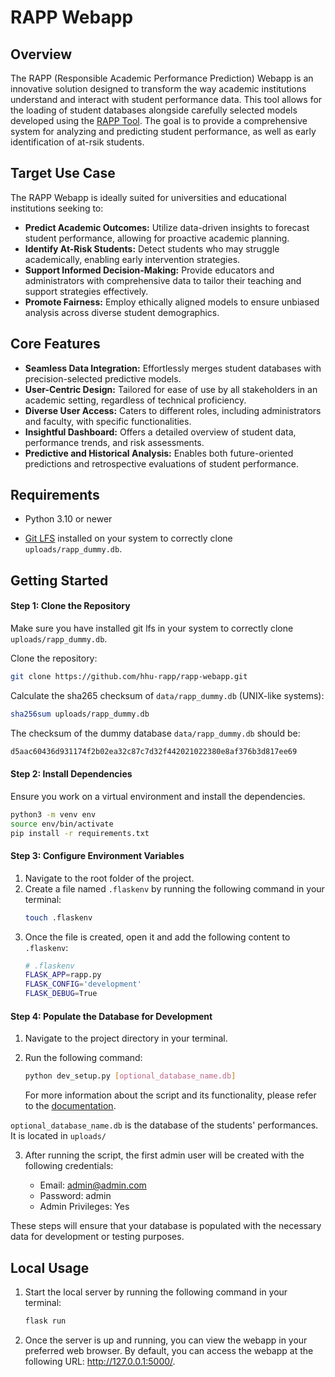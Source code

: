 # RAPP Webapp

## Overview
The RAPP (Responsible Academic Performance Prediction) Webapp is an innovative solution designed to transform the way academic institutions understand and interact with student performance data. This tool allows for the loading of student databases alongside carefully selected models developed using the [RAPP Tool](https://github.com/hhu-rapp/rapp-tool). The goal is to provide a comprehensive system for analyzing and predicting student performance, as well as early identification of at-rsik students.

## Target Use Case
The RAPP Webapp is ideally suited for universities and educational institutions seeking to:

- **Predict Academic Outcomes:** Utilize data-driven insights to forecast student performance, allowing for proactive academic planning.
- **Identify At-Risk Students:** Detect students who may struggle academically, enabling early intervention strategies.
- **Support Informed Decision-Making:** Provide educators and administrators with comprehensive data to tailor their teaching and support strategies effectively.
- **Promote Fairness:** Employ ethically aligned models to ensure unbiased analysis across diverse student demographics.

## Core Features
- **Seamless Data Integration:** Effortlessly merges student databases with precision-selected predictive models.
- **User-Centric Design:** Tailored for ease of use by all stakeholders in an academic setting, regardless of technical proficiency.
- **Diverse User Access:** Caters to different roles, including administrators and faculty, with specific functionalities.
- **Insightful Dashboard:**  Offers a detailed overview of student data, performance trends, and risk assessments.
- **Predictive and Historical Analysis:** Enables both future-oriented predictions and retrospective evaluations of student performance.


## Requirements
- Python 3.10 or newer

- [Git LFS](https://git-lfs.com/) installed on your system to correctly clone `uploads/rapp_dummy.db`.
## Getting Started

#### Step 1: Clone the Repository
Make sure you have installed git lfs in your system to correctly clone `uploads/rapp_dummy.db`.

Clone the repository:

```bash
git clone https://github.com/hhu-rapp/rapp-webapp.git
```

Calculate the sha265 checksum of `data/rapp_dummy.db` (UNIX-like systems):
```bash
sha256sum uploads/rapp_dummy.db
```

The checksum of the dummy database `data/rapp_dummy.db` should be: 

```bash
d5aac60436d931174f2b02ea32c87c7d32f442021022380e8af376b3d817ee69
```

#### Step 2: Install Dependencies
Ensure you work on a virtual environment and install the dependencies.
```bash
python3 -m venv env
source env/bin/activate
pip install -r requirements.txt
```

#### Step 3: Configure Environment Variables
1. Navigate to the root folder of the project.
2. Create a file named `.flaskenv` by running the following command in your terminal:
    ```bash
    touch .flaskenv
    ```
3. Once the file is created, open it and add the following content to `.flaskenv`:
    ```bash
    # .flaskenv
    FLASK_APP=rapp.py
    FLASK_CONFIG='development'
    FLASK_DEBUG=True

    ```

#### Step 4: Populate the Database for Development    
1. Navigate to the project directory in your terminal.

2. Run the following command:
    ```bash
    python dev_setup.py [optional_database_name.db]
    ```

    For more information about the script and its functionality, please refer to the [documentation](../..//blob/main/docs/Dev%20Setup.md).

`optional_database_name.db` is the database of the students' performances. It is located in `uploads/`

3. After running the script, the first admin user will be created with the following credentials:

    - Email: admin@admin.com
    - Password: admin
    - Admin Privileges: Yes

These steps will ensure that your database is populated with the necessary data for development or testing purposes.
    

## Local Usage

1. Start the local server by running the following command in your terminal:

    ```bash
    flask run
    ```
2. Once the server is up and running, you can view the webapp in your preferred web browser. By default, you can access the webapp at the following URL: http://127.0.0.1:5000/.
